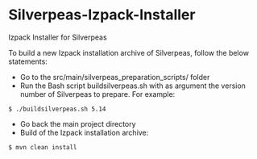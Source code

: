 Silverpeas-Izpack-Installer
===========================

Izpack Installer for Silverpeas

To build a new Izpack installation archive of Silverpeas, follow the below statements:
- Go to the src/main/silverpeas_preparation_scripts/ folder
- Run the Bash script buildsilverpeas.sh with as argument the version number of Silverpeas to prepare. For example:
```
$ ./buildsilverpeas.sh 5.14
```
- Go back the main project directory
- Build of the Izpack installation archive:
```
$ mvn clean install
```
